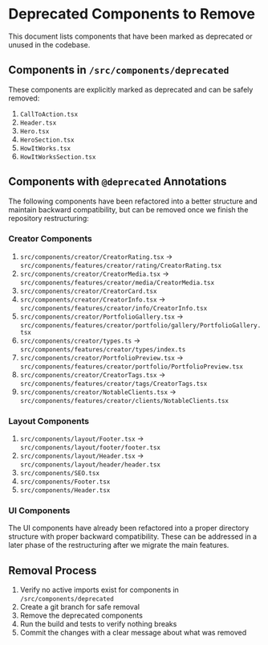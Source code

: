 # Deprecated Components to Remove

This document lists components that have been marked as deprecated or unused in the codebase.

## Components in `/src/components/deprecated`

These components are explicitly marked as deprecated and can be safely removed:

1. `CallToAction.tsx`
2. `Header.tsx`
3. `Hero.tsx`
4. `HeroSection.tsx`
5. `HowItWorks.tsx`
6. `HowItWorksSection.tsx`

## Components with `@deprecated` Annotations

The following components have been refactored into a better structure and maintain backward compatibility, 
but can be removed once we finish the repository restructuring:

### Creator Components
1. `src/components/creator/CreatorRating.tsx` → `src/components/features/creator/rating/CreatorRating.tsx`
2. `src/components/creator/CreatorMedia.tsx` → `src/components/features/creator/media/CreatorMedia.tsx`
3. `src/components/creator/CreatorCard.tsx`
4. `src/components/creator/CreatorInfo.tsx` → `src/components/features/creator/info/CreatorInfo.tsx`
5. `src/components/creator/PortfolioGallery.tsx` → `src/components/features/creator/portfolio/gallery/PortfolioGallery.tsx`
6. `src/components/creator/types.ts` → `src/components/features/creator/types/index.ts`
7. `src/components/creator/PortfolioPreview.tsx` → `src/components/features/creator/portfolio/PortfolioPreview.tsx`
8. `src/components/creator/CreatorTags.tsx` → `src/components/features/creator/tags/CreatorTags.tsx`
9. `src/components/creator/NotableClients.tsx` → `src/components/features/creator/clients/NotableClients.tsx`

### Layout Components
1. `src/components/layout/Footer.tsx` → `src/components/layout/footer/footer.tsx`
2. `src/components/layout/Header.tsx` → `src/components/layout/header/header.tsx`
3. `src/components/SEO.tsx`
4. `src/components/Footer.tsx`
5. `src/components/Header.tsx`

### UI Components
The UI components have already been refactored into a proper directory structure with proper backward compatibility.
These can be addressed in a later phase of the restructuring after we migrate the main features.

## Removal Process

1. Verify no active imports exist for components in `/src/components/deprecated`
2. Create a git branch for safe removal
3. Remove the deprecated components
4. Run the build and tests to verify nothing breaks
5. Commit the changes with a clear message about what was removed